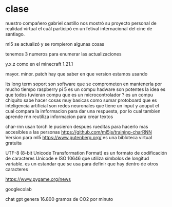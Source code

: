 # clase
nuestro compañero gabriel castillo nos mostró su proyecto personal de realidad virtual el cuál participó en un fetival internacional del cine de santiago.


ml5
se actualizó y se rompieron algunas cosas

tenemos 3 numeros para enumerar las actualizaciones

y.x.z como en el minecraft 1.21.1

mayor. minor. patch hay que saber en que version estamos usando

lts long term  soport son software que se comprometen en mantenerla por mucho tiempo
raspberry pi 5 es un compu hadware son potentes la idea es que todos tuvieran compu
que es un microcontrolador ?
es un compu chiquito sabe hacer cosas muy basicas  como sumar 
protoboard
que es inteligencia artificial 
son redes neuronales que tiene un input y aouput el cual compara la imformacion para dar una respuesta, por lo cual tambien aprende 
rnn reutiliza informacion para crear textos 

char-rnn
usan torch
le pusieron despues rueditas para hacerlo mas accesibles a las personas
https://github.com/ml5js/training-charRNN Version para ml5
https://www.gutenberg.org/ es una bibloteca virtual gratuita 

UTF-8 (8-bit Unicode Transformation Format) es un formato de codificación de caracteres Unicode e ISO 10646 que utiliza símbolos de longitud variable.
es un estandar que se usa para definir que hay dentro de otros caracteres

https://www.pygame.org/news

googlecolab

chat gpt  genera 16.800 gramos de CO2 por minuto
